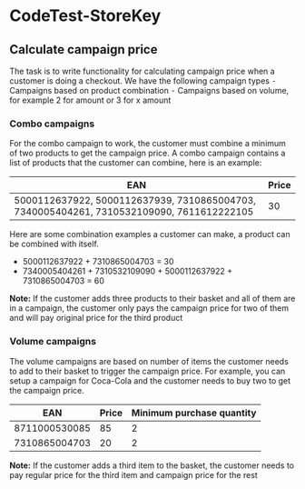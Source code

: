 # CodeTest-StoreKey

## Calculate campaign price

The task is to write functionality for calculating campaign price when a customer is doing a
checkout. We have the following campaign types
⁃ Campaigns based on product combination
⁃ Campaigns based on volume, for example 2 for amount or 3 for x amount

### Combo campaigns
For the combo campaign to work, the customer must combine a minimum of two products to get
the campaign price. A combo campaign contains a list of products that the customer can
combine, here is an example:

| EAN | Price |
| --- | ----- |
| 5000112637922, 5000112637939, 7310865004703, 7340005404261, 7310532109090, 7611612222105 | 30 |

Here are some combination examples a customer can make, a product can be combined with
itself.
- 5000112637922 + 7310865004703 = 30
- 7340005404261 + 7310532109090 + 5000112637922 + 7310865004703 = 60

__Note:__ If the customer adds three products to their basket and all of them are in a campaign, the
customer only pays the campaign price for two of them and will pay original price for the third
product

### Volume campaigns
The volume campaigns are based on number of items the customer needs to add to their
basket to trigger the campaign price. For example, you can setup a campaign for Coca-Cola
and the customer needs to buy two to get the campaign price.

| EAN | Price | Minimum purchase quantity |
| --- | ----- | ------------------------- |
| 8711000530085 | 85 | 2 |
| 7310865004703 | 20 | 2 |

__Note:__ If the customer adds a third item to the basket, the customer needs to pay regular price
for the third item and campaign price for the rest
